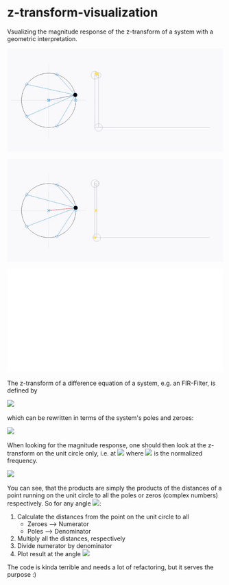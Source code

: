 # z-transform-visualization
Vsualizing the magnitude response of the z-transform of a system with a geometric interpretation.

![gif image](cic.gif)

![gif image](comb.gif)

![gif image](lp.gif)

The z-transform of a difference equation of a system, e.g. an FIR-Filter, is defined by

<img src="https://render.githubusercontent.com/render/math?math=H(z) = \sum_{n=0}^{N}{b_k \cdot z^{-k}}">

which can be rewritten in terms of the system's poles and zeroes:

<img src="https://render.githubusercontent.com/render/math?math=H(z) = b_0 \cdot \frac{\prod_{k=1}^{N}{(z - z_{0,k})} }{\prod_{i=1}^{P}{(z - z_{p,i})}} \cdot z^{P-N}">

When looking for the magnitude response, one should then look at the z-transform on the unit circle only, i.e. at <img src="https://render.githubusercontent.com/render/math?math=z = e^{j \Omega}"> where <img src="https://render.githubusercontent.com/render/math?math=\Omega = 2 \pi \frac{f}{f_{sample}}"> is the normalized frequency.

<img src="https://render.githubusercontent.com/render/math?math=\mid H(z = e^{j \Omega})\mid = b_0 \cdot \frac{\prod_{k=1}^{N}{\mid e^{j \Omega} - z_{0,k}\mid} }{\prod_{i=1}^{P}{\mid e^{j \Omega} - z_{p,i} \mid }} \cdot \mid z^{P-N}\mid">

You can see, that the products are simply the products of the distances of a point running on the unit circle to all the poles or zeros (complex numbers) respectively. So for any angle <img src="https://render.githubusercontent.com/render/math?math=\Omega">:

1. Calculate the distances from the point on the unit circle to all 
   * Zeroes --> Numerator
   * Poles  --> Denominator
2. Multiply all the distances, respectively
3. Divide numerator by denominator
4. Plot result at the angle <img src="https://render.githubusercontent.com/render/math?math=\Omega">

The code is kinda terrible and needs a lot of refactoring, but it serves the purpose :)
